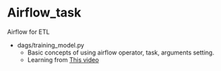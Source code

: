 
# Airflow_task

Airflow for ETL 

* dags/training_model.py
  - Basic concepts of using airflow operator, task, arguments setting.
  - Learning from [This video](https://www.youtube.com/watch?v=IH1-0hwFZRQ&ab_channel=MarcLamberti)
